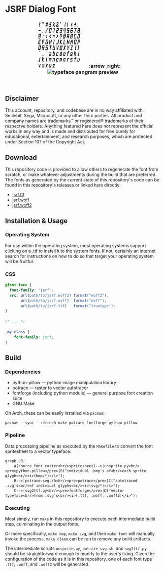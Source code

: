 # JSRF Dialog Font

<div align="center">
<h3>
<span>
<img alt="source font texture" title="source font texture" src="jsrf-alphanumeric.png" height="150px"/>
&nbsp;&nbsp;&nbsp;&nbsp;&nbsp;&nbsp;:arrow_right:&nbsp;&nbsp;&nbsp;&nbsp;&nbsp;&nbsp;
<img alt="typeface pangram preview" title="typeface pangram preview" src="https://user-images.githubusercontent.com/99629389/154042887-4247e733-753e-49ff-ad5a-79423d2eddbd.png" width="500px">
</span>
</h3>
</div>
<br/>

## Disclaimer
This account, repository, and codebase are in no way affiliated with Smilebit, Sega, Microsoft, or any other third parties. All product and company names are trademarks:tm: or registered&reg; trademarks of their respectve holders. Anything featured here does not represent the official works in any way and is made and distributed for free purely for educational, entertainment, and research purposes, which are protected under Section 107 of the Copyright Act.

## Download

This repository code is provided to allow others to regenerate the font from scratch, or make whatever adjustments during the build that are preferred. The fonts as generated by the current state of this repository's code can be found in this repository's releases or linked here directly:

* [jsrf.ttf](/jsrf-tool/jsrf-dialog-font/releases/latest/download/jsrf.ttf)
* [jsrf.woff](/jsrf-tool/jsrf-dialog-font/releases/latest/download/jsrf.woff)
* [jsrf.woff2](/jsrf-tool/jsrf-dialog-font/releases/latest/download/jsrf.woff2)

## Installation & Usage

### Operating System
For use within the operating system, most operating systems support clicking on a .ttf to install it to the system fonts. If not, certainly an internet search for instructions on how to do so that target your operating system will be fruitful.

### CSS
```css
@font-face {
  font-family: "jsrf";
  src: url(path/to/jsrf.woff2) format("woff2"),
       url(path/to/jsrf.woff)  format("woff"),
       url(path/to/jsrf.ttf)   format("truetype");
}

/* ... */

.my-class {
    font-family: jsrf;
}
```


## Build

### Dependencies
* python-pillow &mdash; python image manipulation library
* potrace &mdash; raster to vector autotracer
* fontforge (including python module) &mdash; general purpose font creation suite 
* GNU Make

On Arch, these can be easily installed via `pacman`:
```
pacman --sync --refresh make potrace fontforge python-pillow
```

### Pipeline

Data processing pipeline as executed by the `Makefile` to convert the font spritesheet to a vector typeface:
```mermaid
graph LR;
    A(source font raster<br/>spritesheet)-->|unsprite.py<br/><pre>python-pillow</pre>|B("individual .bmp's of<br/>each sprite glyph<br/><i>(bmp/*)</i>");
    B-->|potrace-svg.sh<br/><pre>potrace</pre>|C("autotraced .svg's<br/>of indiviual glyphs<br/><i>(svg/*)</i>");
    C-->|svg2ttf.py<br/><pre>fontforge</pre>|D("vector typeface<br/>from .svg's<br/><i>(.ttf, .woff, .woff2)</i>");
```

### Executing

Most simply, run `make` in this repository to execute each intermediate build step, culminating in the output fonts.

Or more specifically, `make bmp`, `make svg`, and then `make font` will manually invoke the process. `make clean` can be ran to remove any build artifacts.

The intermediate scripts `unsprite.py`, `potrace-svg.sh`, and `svg2ttf.py` should be straightforward enough to modify to the user's liking. Given the configuration of the code as it is in this repository, one of each font type `.ttf`, `.woff`, and `.woff2` will be generated.
